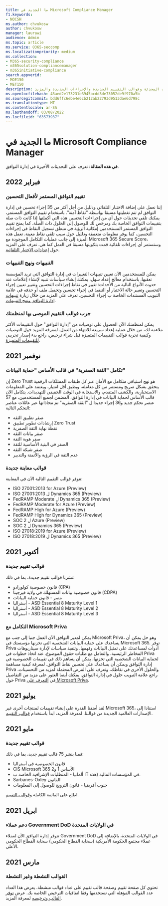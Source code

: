 ```yaml
---
title: ما الجديد في Microsoft Compliance Manager
f1.keywords:
- NOCSH
ms.author: chvukosw
author: chvukosw
manager: laurawi
audience: Admin
ms.topic: article
ms.service: O365-seccomp
ms.localizationpriority: medium
ms.collection:
- M365-security-compliance
- m365solution-compliancemanager
- m365initiative-compliance
search.appverid:
- MOE150
- MET150
description: تعرف على الجديد في "إدارة التوافق" وما هو جديد. اقرأ حول التقييمات المحدثة وقوالب التقييم الجديدة والإجراءات الجديدة والمزيد.
ms.openlocfilehash: 48aed2e173231e3945bcdd3de73052de9f970a5b
ms.sourcegitcommit: bdd6ffc6ebe4e6cb212ab22793d9513dae6d798c
ms.translationtype: MT
ms.contentlocale: ar-SA
ms.lasthandoff: 03/08/2022
ms.locfileid: "63573937"
---
```

# <a name="whats-new-in-microsoft-compliance-manager"></a>ما الجديد في Microsoft Compliance Manager

**في هذه المقالة:** تعرف على التحديثات الأخيرة في إدارة التوافق.

## <a name="february-2022"></a>فبراير 2022

### <a name="continuous-compliance-assessment-of-improvement-actions"></a>تقييم التوافق المستمر لأفعال التحسين

إننا نعمل على إضافة الاختبار التلقائي ودلليل من أجل أكثر من 35 إجراء تحسين في إدارة التوافق لم تتم تغطيتها مسبقا بواسطة "نقاط آمنة". باستخدام تقييم التوافق المستمر، يمكنك تلقي تحديثات حول أي من إجراءات التحسين هذه التي أكملتها إذا كانت ذات صلة بتقييمات التوافق الخاصة بك ومرخص لك للوصول إلى الحلول ذات الصلة. كما يمنح تقييم التوافق المستمر المستخدمين إمكانية الرؤية في منطق تسجيل النقاط في إجراءات التحسين، كما يوفر معلومات متعمقة ودلليل حول سبب تلقي نقاط معينة. تعمل هذه الميزة إلى جانب عمليات التكامل الموجودة مع Microsoft 365 Secure Score، وستستمر أي إجراءات تلقائية قمت بتكوينها مسبقا في العمل كما هي. تعرف على المزيد حول [إعدادات الاختبار التلقائية](compliance-manager-setup.md#set-up-automated-testing).
### <a name="alerts-and-alert-policies"></a>التنبيهات ونهج التنبيهات

يمكن للمستخدمين الآن تعيين تنبيهات التغييرات في إدارة التوافق التي تريد المؤسسة تعقبها. باستخدام معالج إعداد سهل، يمكنك إنشاء سياسات تنبيه لإنشاء إعلامات عند حدوث الأنواع التالية من الأحداث: تغيير في نقاط إجراءات التحسين وتغيير تعيين إجراء التحسين وتغيير حالة الاختبار أو التنفيذ في إجراء تحسين وتحميل ملف أو حذفه في علامة التبويب المستندات الخاصة ب إجراء التحسين. تعرف على المزيد من خلال زيارة [تنبيهات إدارة التوافق ونهج التنبيهات](compliance-manager-alert-policies.md).

### <a name="try-recommended-assessment-templates-for-your-organization"></a>جرب قوالب التقييم الموصى بها لمنظمتك

يمكن لمنظمتك الآن الحصول على توصيات من "إدارة التوافق" حول التقييمات الأكثر ملاءمة لك، من خلال عملية إعداد سريعة للانتهاء من العمل. لمعرفة المزيد حول التوصيات وكيفية تجربة قوالب التقييمات المتميزة قبل شراء ترخيص، راجع بدء إصدار تجريبي [للتقييمات المتميزة](compliance-manager-setup.md#start-a-premium-assessments-trial).

## <a name="november-2021"></a>نوفمبر 2021

### <a name="zero-trust-integration-for-the-data-protection-baseline-template"></a>تكامل "الثقة الصفرية" في قالب الأساس "حماية البيانات"

إن Zero Trust هو نهج استباقي متكامل مع الأمان عبر كل طبقات الممتلكات الرقمية يتحقق بشكل صريح ومستمر من كل معاملة، ويطبق أقل امتياز، ويعتمد على المعلومات الاستخبارية، والكشف المتقدم، والاستجابة في الوقت الحقيقي للتهديدات. يتكامل الآن قالب الأساس لحماية البيانات في إدارة التوافق، المضمن لجميع المستخدمين، مع 57 عنصر تحكم جديد و36 إجراء جديدا ل "الثقة الصفرية" تم محاذاتها عبر عائلات عناصر التحكم التالية:

- صفر تطبيق الثقة
- إرشادات تطوير تطبيق Zero Trust
- نقطة نهاية الثقة الصفرية
- صفر بيانات الثقة
- صفر هوية الثقة
- الصفر في البنية الأساسية للثقة
- صفر شبكة الثقة
- عدم الثقة في الرؤية والأتمتة والتدبير

### <a name="new-preview-templates"></a>قوالب معاينة جديدة

تتوفر قوالب التقييم التالية الآن في المعاينة:

- ISO 27001:2013 for Azure (Preview)
- ISO 27001:2013 ل Dynamics 365 (Preview)
- FedRAMP Moderate ل Dynamics 365 (Preview)
- FedRAMP Moderate for Azure (Preview)
- FedRAMP High for Azure (Preview)
- FedRAMP High for Dynamics 365 (Preview)
- SOC 2 ل Azure (Preview)
- SOC 2 ل Dynamics 365 (Preview)
- ISO 27018:2019 for Azure (Preview)
- ISO 27018:2019 ل Dynamics 365 (Preview)

## <a name="october-2021"></a>أكتوبر 2021

### <a name="new-assessment-templates"></a>قوالب تقييم جديدة

نشرنا قوالب تقييم جديدة، بما في ذلك:

- قانون خصوصية كولورادو (CPA)
- قانون خصوصية بيانات المستهلك في ولاية فيرجينا (CDPA)
- مصر - قانون حماية البيانات
- أستراليا - ASD Essential 8 Maturity Level 1
- أستراليا - ASD Essential 8 Maturity Level 2
- أستراليا - ASD Essential 8 Maturity Level 3

### <a name="integration-with-microsoft-priva"></a>التكامل مع Microsoft Priva

يمكن لمدير التوافق الآن العمل جنبا إلى جنب مع Microsoft Priva، وهو حل يمكن أن يساعدك على حماية البيانات الشخصية التي تخزنها مؤسستك في Microsoft 365. توفر Priva أدوات لمساعدتك على تمثيل البيانات وفهمها، وتنفيذ سياسات لإدارة سيناريوهات المخاطر الرئيسية، والتعامل مع طلبات حقوق الموضوع. عند اتخاذ خطوات في Priva لحماية البيانات الشخصية التي تخزنها، يمكن أن يساهم ذلك في تقييمات الخصوصية في إدارة التوافق ويمكن أن يساعدك على تحسين نقاط التوافق. لمعرفة كيفية مساهمة Priva والحلول الأخرى في نقاطك، وتعرف على الفرص المحتملة لمزيد من التحسينات، راجع علامة التبويب حلول في إدارة التوافق. يمكنك أيضا العثور على مزيد من التفاصيل حول Priva في [التعرف على Microsoft Priva](/privacy/priva).

## <a name="july-2021"></a>يوليو 2021

لقد أضفنا القدرة على إنشاء تقييمات لمنتجات أخرى غير Microsoft 365، استنادا إلى الإصدارات العالمية الجديدة من قوالبنا. لمعرفة المزيد، ابدأ باستخدام [قوالب التقييم](compliance-manager-templates.md).

## <a name="may-2021"></a>مايو 2021

### <a name="new-assessment-templates"></a>قوالب تقييم جديدة

قمنا بنشر 75 قالب تقييم جديد، بما في ذلك:
- قانون الخصوصية في أستراليا
- CIS Microsoft 365 الأساس 1 و2
- ألمانيا - المتطلبات الإشرافية الخاصة ب IT في المؤسسات المالية (هذه.
- Sarbanes-Oxley القانون
- جنوب أفريقيا - قانون الترويج للوصول إلى المعلومات

اطلع على القائمة الكاملة [وقوالب التقييم](compliance-manager-templates-list.md).

## <a name="april-2021"></a>2021 ابريل

### <a name="support-for-us-government-dod-customers"></a>دعم عملاء Government DoD في الولايات المتحدة

تتوفر إدارة التوافق الآن لعملاء Government DoD في الولايات المتحدة، بالإضافة إلى عملاء مجتمع الحكومة الأمريكية (سحابة القطاع الحكومي) سحابة القطاع الحكومي الأعلى.

## <a name="march-2021"></a>مارس 2021

### <a name="active-and-inactive-templates"></a>القوالب النشطة وغير النشطة

تحتوي كل صفحة تقييم وصفحة قالب تقييم على عداد قوالب منشطة. يعرض هذا العداد عدد القوالب المؤهلة التي تستخدمها وفقا اتفاقيات الترخيص الخاصة بك. عرض [توفر القالب وترخيصه](compliance-manager-templates.md#template-availability-and-licensing) لمعرفة المزيد.
